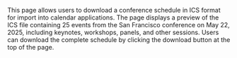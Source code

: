This page allows users to download a conference schedule in ICS format for import into calendar applications. The page displays a preview of the ICS file containing 25 events from the San Francisco conference on May 22, 2025, including keynotes, workshops, panels, and other sessions. Users can download the complete schedule by clicking the download button at the top of the page.

<!-- Generated from commit: 3b89dfb64d139d4ee5bdd2dbca7756e542ef6f21 -->